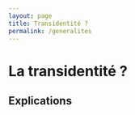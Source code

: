 ```yaml
---
layout: page
title: Transidentité ?
permalink: /generalites
---
```


# La transidentité ?

## Explications

